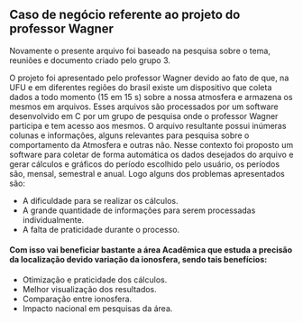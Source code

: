 ## **Caso de negócio referente ao projeto do professor Wagner**

Novamente o presente arquivo foi baseado na pesquisa sobre o tema, reuniões e documento criado pelo grupo 3.

O projeto foi apresentado pelo professor Wagner devido ao fato de que, na UFU e em diferentes regiões do brasil existe um dispositivo que coleta dados a todo momento (15 em 15 s) sobre a nossa atmosfera e armazena os mesmos em arquivos. Esses arquivos são processados por um software desenvolvido em C por um grupo de pesquisa onde o professor Wagner participa e tem acesso aos mesmos. O arquivo resultante possui inúmeras colunas e informações, alguns relevantes para pesquisa sobre o comportamento da Atmosfera e outras não. 
Nesse contexto foi proposto um software para coletar de forma automática os dados desejados do arquivo e gerar cálculos e gráficos do período escolhido pelo usuário, os períodos são, mensal, semestral e anual. Logo alguns dos problemas apresentados são:
- A dificuldade para se realizar os cálculos.
- A grande quantidade de informações para serem processadas individualmente.
- A falta de praticidade durante o processo.
 #### Com isso vai beneficiar bastante a área Acadêmica que estuda a precisão da localização devido variação da ionosfera, sendo tais benefícios:
- Otimização e praticidade dos cálculos.
- Melhor visualização dos resultados.
- Comparação entre ionosfera.
- Impacto nacional em pesquisas da área.
